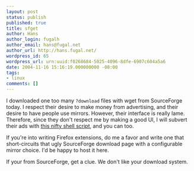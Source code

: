```yaml
---
layout: post
status: publish
published: true
title: sfget
author: Hans
author_login: fugalh
author_email: hans@fugal.net
author_url: http://hans.fugal.net/
wordpress_id: 65
wordpress_url: urn:uuid:f0268684-5025-4096-8dfe-6907c604a5a6
date: 2004-11-16 15:16:19.000000000 -08:00
tags:
- linux
comments: []
---
```

<p>I downloaded one too many <code>?download</code> files with wget from SourceForge today. I
respect their desire to make money from advertising, and their desire to have
people use mirrors. However, their interface is really lame. Therefore, since
they don't respect me by making a good UI, I will subvert their ads with <a href="http://hans.fugal.net/src/sfget">this
nifty shell script</a>, and you can too.</p>

<p>If you're into writing Firefox extensions, do me a favor and write one that
short-circuits that ugly SourceForge download page with a configurable mirror
choice. I'd be happy to host it here.</p>

<p>If your from SourceForge, get a clue. We don't like your download system.</p>
